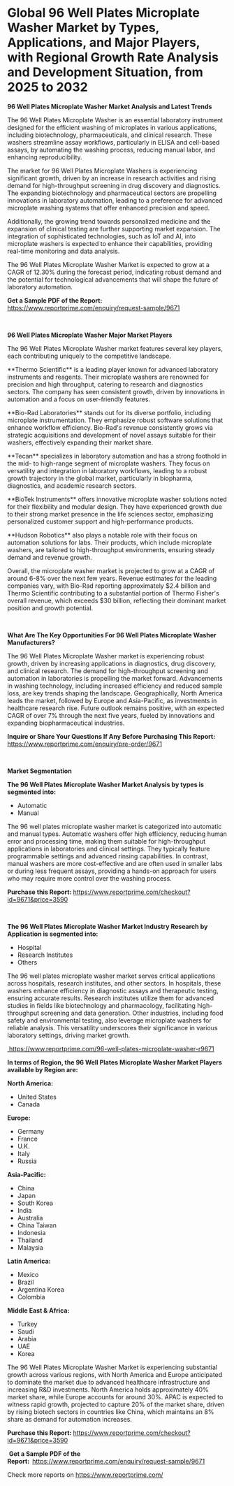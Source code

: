 <p><h1>Global 96 Well Plates Microplate Washer Market by Types, Applications, and Major Players, with Regional Growth Rate Analysis and Development Situation, from 2025 to 2032</h1></p><p><strong>96 Well Plates Microplate Washer Market Analysis and Latest Trends</strong></p>
<p><p>The 96 Well Plates Microplate Washer is an essential laboratory instrument designed for the efficient washing of microplates in various applications, including biotechnology, pharmaceuticals, and clinical research. These washers streamline assay workflows, particularly in ELISA and cell-based assays, by automating the washing process, reducing manual labor, and enhancing reproducibility.</p><p>The market for 96 Well Plates Microplate Washers is experiencing significant growth, driven by an increase in research activities and rising demand for high-throughput screening in drug discovery and diagnostics. The expanding biotechnology and pharmaceutical sectors are propelling innovations in laboratory automation, leading to a preference for advanced microplate washing systems that offer enhanced precision and speed.</p><p>Additionally, the growing trend towards personalized medicine and the expansion of clinical testing are further supporting market expansion. The integration of sophisticated technologies, such as IoT and AI, into microplate washers is expected to enhance their capabilities, providing real-time monitoring and data analysis.</p><p>The 96 Well Plates Microplate Washer Market is expected to grow at a CAGR of 12.30% during the forecast period, indicating robust demand and the potential for technological advancements that will shape the future of laboratory automation.</p></p>
<p><strong>Get a Sample PDF of the Report:&nbsp;</strong> <a href="https://www.reportprime.com/enquiry/request-sample/9671?utm_campaign=2624&utm_medium=2&utm_source=Github&utm_content=ia&utm_term=20032025&utm_id=96-well-plates-microplate-washer">https://www.reportprime.com/enquiry/request-sample/9671</a></p>
<p>&nbsp;</p>
<p><strong>96 Well Plates Microplate Washer Major Market Players</strong></p>
<p><p>The 96 Well Plates Microplate Washer market features several key players, each contributing uniquely to the competitive landscape. </p><p>**Thermo Scientific** is a leading player known for advanced laboratory instruments and reagents. Their microplate washers are renowned for precision and high throughput, catering to research and diagnostics sectors. The company has seen consistent growth, driven by innovations in automation and a focus on user-friendly features. </p><p>**Bio-Rad Laboratories** stands out for its diverse portfolio, including microplate instrumentation. They emphasize robust software solutions that enhance workflow efficiency. Bio-Rad's revenue consistently grows via strategic acquisitions and development of novel assays suitable for their washers, effectively expanding their market share.</p><p>**Tecan** specializes in laboratory automation and has a strong foothold in the mid- to high-range segment of microplate washers. They focus on versatility and integration in laboratory workflows, leading to a robust growth trajectory in the global market, particularly in biopharma, diagnostics, and academic research sectors.</p><p>**BioTek Instruments** offers innovative microplate washer solutions noted for their flexibility and modular design. They have experienced growth due to their strong market presence in the life sciences sector, emphasizing personalized customer support and high-performance products.</p><p>**Hudson Robotics** also plays a notable role with their focus on automation solutions for labs. Their products, which include microplate washers, are tailored to high-throughput environments, ensuring steady demand and revenue growth.</p><p>Overall, the microplate washer market is projected to grow at a CAGR of around 6-8% over the next few years. Revenue estimates for the leading companies vary, with Bio-Rad reporting approximately $2.4 billion and Thermo Scientific contributing to a substantial portion of Thermo Fisher's overall revenue, which exceeds $30 billion, reflecting their dominant market position and growth potential.</p></p>
<p>&nbsp;</p>
<p><strong>What Are The Key Opportunities For 96 Well Plates Microplate Washer Manufacturers?</strong></p>
<p><p>The 96 Well Plates Microplate Washer market is experiencing robust growth, driven by increasing applications in diagnostics, drug discovery, and clinical research. The demand for high-throughput screening and automation in laboratories is propelling the market forward. Advancements in washing technology, including increased efficiency and reduced sample loss, are key trends shaping the landscape. Geographically, North America leads the market, followed by Europe and Asia-Pacific, as investments in healthcare research rise. Future outlook remains positive, with an expected CAGR of over 7% through the next five years, fueled by innovations and expanding biopharmaceutical industries.</p></p>
<p><strong>Inquire or Share Your Questions If Any Before Purchasing This Report:</strong> <a href="https://www.reportprime.com/enquiry/pre-order/9671?utm_campaign=2624&utm_medium=2&utm_source=Github&utm_content=ia&utm_term=20032025&utm_id=96-well-plates-microplate-washer">https://www.reportprime.com/enquiry/pre-order/9671</a></p>
<p>&nbsp;</p>
<p><strong>Market Segmentation</strong></p>
<p><strong>The 96 Well Plates Microplate Washer Market Analysis by types is segmented into:</strong></p>
<p><ul><li>Automatic</li><li>Manual</li></ul></p>
<p><p>The 96 well plates microplate washer market is categorized into automatic and manual types. Automatic washers offer high efficiency, reducing human error and processing time, making them suitable for high-throughput applications in laboratories and clinical settings. They typically feature programmable settings and advanced rinsing capabilities. In contrast, manual washers are more cost-effective and are often used in smaller labs or during less frequent assays, providing a hands-on approach for users who may require more control over the washing process.</p></p>
<p><strong>Purchase this Report:&nbsp;</strong><a href="https://www.reportprime.com/checkout?id=9671&price=3590&utm_campaign=2624&utm_medium=2&utm_source=Github&utm_content=ia&utm_term=20032025&utm_id=96-well-plates-microplate-washer">https://www.reportprime.com/checkout?id=9671&price=3590</a></p>
<p>&nbsp;</p>
<p><strong>The 96 Well Plates Microplate Washer Market Industry Research by Application is segmented into:</strong></p>
<p><ul><li>Hospital</li><li>Research Institutes</li><li>Others</li></ul></p>
<p><p>The 96 well plates microplate washer market serves critical applications across hospitals, research institutes, and other sectors. In hospitals, these washers enhance efficiency in diagnostic assays and therapeutic testing, ensuring accurate results. Research institutes utilize them for advanced studies in fields like biotechnology and pharmacology, facilitating high-throughput screening and data generation. Other industries, including food safety and environmental testing, also leverage microplate washers for reliable analysis. This versatility underscores their significance in various laboratory settings, driving market growth.</p></p>
<p><a href="https://www.reportprime.com/96-well-plates-microplate-washer-r9671?utm_campaign=2624&utm_medium=2&utm_source=Github&utm_content=ia&utm_term=20032025&utm_id=96-well-plates-microplate-washer">&nbsp;https://www.reportprime.com/96-well-plates-microplate-washer-r9671</a></p>
<p><strong>In terms of Region, the 96 Well Plates Microplate Washer Market Players available by Region are:</strong></p>
<p>
    <p> <strong> North America: </strong>
        <ul>
            <li>United States</li>
            <li>Canada</li>
        </ul>
        </p> 
    <p> <strong> Europe: </strong>
        <ul>
            <li>Germany</li>
            <li>France</li>
            <li>U.K.</li>
            <li>Italy</li>
            <li>Russia</li>
        </ul>
        </p> 
    <p> <strong> Asia-Pacific: </strong>
        <ul>
            <li>China</li>
            <li>Japan</li>
            <li>South Korea</li>
            <li>India</li>
            <li>Australia</li>
            <li>China Taiwan</li>
            <li>Indonesia</li>
            <li>Thailand</li>
            <li>Malaysia</li>
        </ul>
        </p> 
    <p> <strong> Latin America: </strong>
        <ul>
            <li>Mexico</li>
            <li>Brazil</li>
            <li>Argentina Korea</li>
            <li>Colombia</li>
        </ul>
        </p> 
    <p> <strong> Middle East & Africa: </strong>
        <ul>
            <li>Turkey</li>
            <li>Saudi</li>
            <li>Arabia</li>
            <li>UAE</li>
            <li>Korea</li>
        </ul>
    </p>
    </p>
<p><p>The 96 Well Plates Microplate Washer Market is experiencing substantial growth across various regions, with North America and Europe anticipated to dominate the market due to advanced healthcare infrastructure and increasing R&D investments. North America holds approximately 40% market share, while Europe accounts for around 30%. APAC is expected to witness rapid growth, projected to capture 20% of the market share, driven by rising biotech sectors in countries like China, which maintains an 8% share as demand for automation increases.</p></p>
<p><strong>Purchase this Report: </strong><a href="https://www.reportprime.com/checkout?id=9671&price=3590&utm_campaign=2624&utm_medium=2&utm_source=Github&utm_content=ia&utm_term=20032025&utm_id=96-well-plates-microplate-washer">https://www.reportprime.com/checkout?id=9671&price=3590</a></p>
<p>&nbsp;<strong>Get a Sample PDF of the Report:&nbsp;&nbsp;</strong><a href="https://www.reportprime.com/enquiry/request-sample/9671?utm_campaign=2624&utm_medium=2&utm_source=Github&utm_content=ia&utm_term=20032025&utm_id=96-well-plates-microplate-washer">https://www.reportprime.com/enquiry/request-sample/9671</a></p>
<p><strong></strong></p>
<p>Check more reports on <a href="https://www.reportprime.com/?utm_campaign=2624&utm_medium=2&utm_source=Github&utm_content=ia&utm_term=20032025&utm_id=96-well-plates-microplate-washer">https://www.reportprime.com/</a></p>